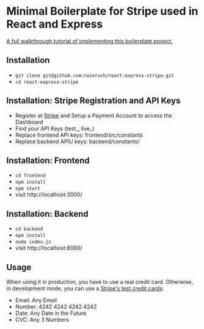 # Minimal Boilerplate for Stripe used in React and Express

[A full walkthrough tutorial of implementing this boilerplate project.](https://www.robinwieruch.de/react-express-stripe-payment/)

## Installation

* `git clone git@github.com:rwieruch/react-express-stripe.git`
* `cd react-express-stripe`

## Installation: Stripe Registration and API Keys

* Register at [Stripe](https://stripe.com/) and Setup a Payment Account to access the Dashboard
* Find your API Keys (test_, live_)
* Replace frontend API keys: frontend/src/constants
* Replace backend APIU keys: backend/constants/

## Installation: Frontend

* `cd frontend`
* `npm install`
* `npm start`
* visit http://localhost:3000/

## Installation: Backend

* `cd backend`
* `npm install`
* `node index.js`
* visit http://localhost:8080/

## Usage

When using it in production, you have to use a real credit card. Otherwise, in development mode, you can use a [Stripe's test credit cards](https://stripe.com/docs/testing#cards):

* Email: Any Email
* Number: 4242 4242 4242 4242
* Date: Any Date in the Future
* CVC: Any 3 Numbers
